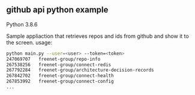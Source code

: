 ## github api python example

Python 3.8.6

Sample appliaction that retrieves repos and ids from github and show it to the screen.
usage:

```bash
python main.py --user=<user> --token=<token>
247069707   freenet-group/repo-info
267538256   freenet-group/connect-redis
267792284   freenet-group/architecture-decision-records
267842702   freenet-group/connect-health
267853992   freenet-group/connect-config
...
```
